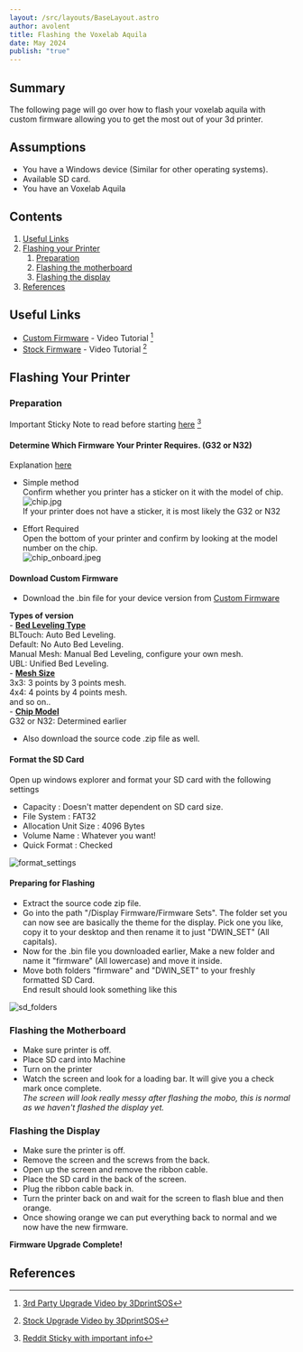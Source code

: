 ```yaml
---
layout: /src/layouts/BaseLayout.astro
author: avolent
title: Flashing the Voxelab Aquila
date: May 2024
publish: "true"
---
```


## Summary

The following page will go over how to flash your voxelab aquila with custom firmware allowing you to get the most out of your 3d printer.

## Assumptions

- You have a Windows device (Similar for other operating systems).
- Available SD card.
- You have an Voxelab Aquila

## Contents

1. [Useful Links](#useful-links)
2. [Flashing your Printer](cortex/pages/devices/flashing%20the%20voxelab%20aquila.md#Flashing%20your%20Printer)
	1. [Preparation](#preparation)
	2. [Flashing the motherboard](#flashing-the-motherboard)
	3. [Flashing the display](#flashing-the-display)
3. [References](#references)

## Useful Links

- [Custom Firmware](https://github.com/alexqzd/Marlin/releases) - Video Tutorial [^3]
- [Stock Firmware](https://www.voxelab3dp.com/download) - Video Tutorial [^2]

## Flashing Your Printer

### Preparation

Important Sticky Note to read before starting [here](https://www.reddit.com/r/VoxelabAquila/comments/lvlzf2/sticky_post_with_links_to_important_posts/) [^1]

#### Determine Which Firmware Your Printer Requires. (G32 or N32)

Explanation [here](https://www.reddit.com/r/VoxelabAquila/comments/ph1a7u/explanation_on_aquila_chips_from_voxelab_team/)

- Simple method  
	Confirm whether you printer has a sticker on it with the model of chip.  
![chip.jpg](/images/devices/flashing%20the%20voxelab%20aquila/chip.jpg)  
If your printer does not have a sticker, it is most likely the G32 or N32

- Effort Required  
	Open the bottom of your printer and confirm by looking at the model number on the chip.  
	![chip_onboard.jpeg](/images/devices/flashing%20the%20voxelab%20aquila/chip_onboard.jpeg)

#### Download Custom Firmware

- Download the .bin file for your device version from [Custom Firmware](https://github.com/alexqzd/Marlin/releases)

**Types of version**  
	- **<u>Bed Leveling Type</u>**  
	BLTouch: Auto Bed Leveling.  
	Default: No Auto Bed Leveling.  
	Manual Mesh: Manual Bed Leveling, configure your own mesh.  
	UBL: Unified Bed Leveling.  
	- **<u>Mesh Size</u>**  
	3x3: 3 points by 3 points mesh.  
	4x4: 4 points by 4 points mesh.  
	and so on..  
	- **<u>Chip Model</u>**  
	G32 or N32: Determined earlier

- Also download the source code .zip file as well.

#### Format the SD Card

Open up windows explorer and format your SD card with the following settings

- Capacity : Doesn't matter dependent on SD card size.
- File System : FAT32
- Allocation Unit Size : 4096 Bytes
- Volume Name : Whatever you want!
- Quick Format : Checked

![format_settings](/images/devices/flashing%20the%20voxelab%20aquila/format_settings.png)

#### Preparing for Flashing

- Extract the source code zip file.
- Go into the path "/Display Firmware/Firmware Sets". The folder set you can now see are basically the theme for the display. Pick one you like, copy it to your desktop and then rename it to just "DWIN_SET" (All capitals).
- Now for the .bin file you downloaded earlier, Make a new folder and name it "firmware" (All lowercase) and move it inside.
- Move both folders "firmware" and "DWIN_SET" to your freshly formatted SD Card.  
End result should look something like this

![sd_folders](/images/devices/flashing%20the%20voxelab%20aquila/sd_folders.png)

### Flashing the Motherboard

- Make sure printer is off.
- Place SD card into Machine
- Turn on the printer
- Watch the screen and look for a loading bar. It will give you a check mark once complete.  
*The screen will look really messy after flashing the mobo, this is normal as we haven't flashed the display yet.*

### Flashing the Display

- Make sure the printer is off.
- Remove the screen and the screws from the back.
- Open up the screen and remove the ribbon cable.
- Place the SD card in the back of the screen.
- Plug the ribbon cable back in.
- Turn the printer back on and wait for the screen to flash blue and then orange.
- Once showing orange we can put everything back to normal and we now have the new firmware.

**Firmware Upgrade Complete!**

## References

[^1]: [Reddit Sticky with important info](https://www.reddit.com/r/VoxelabAquila/comments/lvlzf2/sticky_post_with_links_to_important_posts/)
[^2]: [Stock Upgrade Video by 3DprintSOS](https://www.youtube.com/watch?v=6afQUIR6Dmo)
[^3]: [3rd Party Upgrade Video by 3DprintSOS](https://www.youtube.com/watch?v=sQFsnIyJ5BM)
